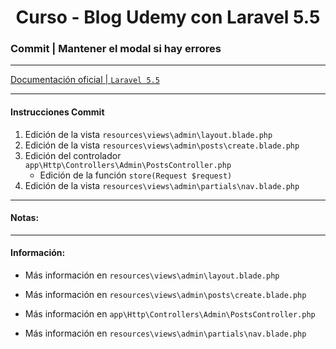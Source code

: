 
<!-- title -->
<h1 align="center">Curso - Blog Udemy con Laravel 5.5</h1>
<!-- end title -->

<!-- commit name -->
### Commit | __Mantener el modal si hay errores__
<!-- end commit name -->

- - - - - - - - - - - - - - - - - - - - - - - - - - - - - -

<!-- official documentation -->
[Documentación oficial | `Laravel 5.5` ](https://laravel.com/docs/5.5/)
<!-- end official documentation -->

- - - - - - - - - - - - - - - - - - - - - - - - - - - - - -

<!-- commit instructions -->
#### Instrucciones Commit
1. Edición de la vista `resources\views\admin\layout.blade.php`
2. Edición de la vista `resources\views\admin\posts\create.blade.php`
3. Edición del controlador `app\Http\Controllers\Admin\PostsController.php`
   - Edición de la función `store(Request $request)`
4. Edición de la vista `resources\views\admin\partials\nav.blade.php`
<!-- end commit instructions -->

- - - - - - - - - - - - - - - - - - - - - - - - - - - - - -

<!-- notes -->
#### Notas:
<!-- end notes -->

- - - - - - - - - - - - - - - - - - - - - - - - - - - - - -

<!-- information -->
#### Información:
- Más información en `resources\views\admin\layout.blade.php`

- Más información en `resources\views\admin\posts\create.blade.php`

- Más información en `app\Http\Controllers\Admin\PostsController.php`

- Más información en `resources\views\admin\partials\nav.blade.php`
<!-- end information -->